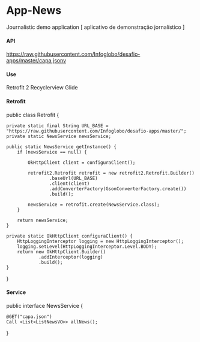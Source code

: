 # App-News
Journalistic demo application [ aplicativo de demonstração jornalístico ]

#### API
https://raw.githubusercontent.com/Infoglobo/desafio-apps/master/capa.jsonv

#### Use
Retrofit 2
Recyclerview
Glide

#### Retrofit
public class Retrofit {

    private static final String URL_BASE = "https://raw.githubusercontent.com/Infoglobo/desafio-apps/master/";
    private static NewsService newsService;

    public static NewsService getInstance() {
        if (newsService == null) {

            OkHttpClient client = configuraClient();

            retrofit2.Retrofit retrofit = new retrofit2.Retrofit.Builder()
                    .baseUrl(URL_BASE)
                    .client(client)
                    .addConverterFactory(GsonConverterFactory.create())
                    .build();

            newsService = retrofit.create(NewsService.class);
        }

        return newsService;
    }

    private static OkHttpClient configuraClient() {
        HttpLoggingInterceptor logging = new HttpLoggingInterceptor();
        logging.setLevel(HttpLoggingInterceptor.Level.BODY);
        return new OkHttpClient.Builder()
                .addInterceptor(logging)
                .build();
    }

}

#### Service
public interface NewsService {

    @GET("capa.json")
    Call <List<ListNewsVO>> allNews();
}



